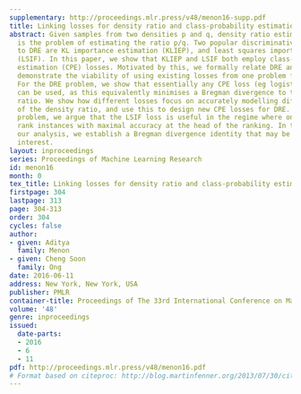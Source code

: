 ```yaml
---
supplementary: http://proceedings.mlr.press/v48/menon16-supp.pdf
title: Linking losses for density ratio and class-probability estimation
abstract: Given samples from two densities p and q, density ratio estimation (DRE)
  is the problem of estimating the ratio p/q. Two popular discriminative approaches
  to DRE are KL importance estimation (KLIEP), and least squares importance fitting
  (LSIF). In this paper, we show that KLIEP and LSIF both employ class-probability
  estimation (CPE) losses. Motivated by this, we formally relate DRE and CPE, and
  demonstrate the viability of using existing losses from one problem for the other.
  For the DRE problem, we show that essentially any CPE loss (eg logistic, exponential)
  can be used, as this equivalently minimises a Bregman divergence to the true density
  ratio. We show how different losses focus on accurately modelling different ranges
  of the density ratio, and use this to design new CPE losses for DRE. For the CPE
  problem, we argue that the LSIF loss is useful in the regime where one wishes to
  rank instances with maximal accuracy at the head of the ranking. In the course of
  our analysis, we establish a Bregman divergence identity that may be of independent
  interest.
layout: inproceedings
series: Proceedings of Machine Learning Research
id: menon16
month: 0
tex_title: Linking losses for density ratio and class-probability estimation
firstpage: 304
lastpage: 313
page: 304-313
order: 304
cycles: false
author:
- given: Aditya
  family: Menon
- given: Cheng Soon
  family: Ong
date: 2016-06-11
address: New York, New York, USA
publisher: PMLR
container-title: Proceedings of The 33rd International Conference on Machine Learning
volume: '48'
genre: inproceedings
issued:
  date-parts:
  - 2016
  - 6
  - 11
pdf: http://proceedings.mlr.press/v48/menon16.pdf
# Format based on citeproc: http://blog.martinfenner.org/2013/07/30/citeproc-yaml-for-bibliographies/
---
```

